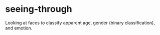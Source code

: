 # seeing-through
Looking at faces to classify apparent age, gender (binary classification), and emotion.

